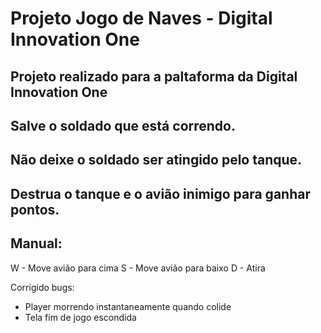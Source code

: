 # Projeto Jogo de Naves - Digital Innovation One
## Projeto realizado para a paltaforma da Digital Innovation One

## Salve o soldado que está correndo.
## Não deixe o soldado ser atingido pelo tanque.
## Destrua o tanque e o avião inimigo para ganhar pontos.

## Manual:
W - Move avião para cima
S - Move avião para baixo
D - Atira

Corrigido bugs:
- Player morrendo instantaneamente quando colide
- Tela fim de jogo escondida
